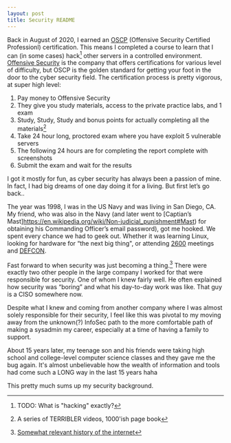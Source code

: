 ```yaml
---
layout: post
title: Security README
---
```


Back in August of 2020, I earned an [OSCP](https://www.offensive-security.com/pwk-oscp/) (Offensive Security Certified Professionl) certification.  This means I completed a course to learn that I can (in some cases) hack[^1] other servers in a controlled environment.  [Offensive Security](https://www.offensive-security.com/) is the company that offers certifications for various level of difficulty, but OSCP is the golden standard for getting your foot in the door to the cyber security field.  The certification process is pretty vigorous, at super high level:

1. Pay money to Offensive Security
2. They give you study materials, access to the private practice labs, and 1 exam 
3. Study, Study, Study and bonus points for actually completing all the materials[^2]
4. Take 24 hour long, proctored exam where you have exploit 5 vulnerable servers
5. The following 24 hours are for completing the report complete with screenshots
6. Submit the exam and wait for the results 

I got it mostly for fun, as cyber security has always been a passion of mine.  In fact, I had big dreams of one day doing it for a living.  But first let’s go back..

The year was 1998, I was in the US Navy and was living in San Diego, CA.  My friend, who was also in the Navy (and later went to [Captian’s Mast]https://en.wikipedia.org/wiki/Non-judicial_punishment#Mast) for obtaining his Commanding Officer’s email password), got me hooked.  We spent every chance we had to geek out.  Whether it was learning Linux, looking for hardware for “the next big thing", or attending [2600](https://2600.com/) meetings and [DEFCON](https://www.defcon.org).

Fast forward to when security was just becoming a thing.[^3]  There were exactly two other people in the large company I worked for that were responsible for security.  One of whom I knew fairly well. He often explained how security was “boring” and what his day-to-day work was like.  That guy is a CISO somewhere now.  

Despite what I knew and coming from another company where I was almost solely responsible for their security, I feel like this was pivotal to my moving away from the unknown(?) InfoSec path to the more comfortable path of making a sysadmin my career, especially at a time of having a family to support.

About 15 years later, my teenage son and his friends were taking high school and college-level computer science classes and they gave me the bug again. It's almost unbelievable how the wealth of information and tools had come such a LONG way in the last 15 years haha

This pretty much sums up my security background.  

[^1]: TODO: What is "hacking" exactly? 
[^2]: A series of TERRIBLER videos, 1000'ish page book
[^3]: [Somewhat relevant history of the internet](../musings/history-of-infosec-and-www.md)